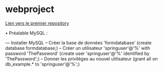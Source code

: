 # webproject

[Lien vers le premier repository](https://github.com/T2Clubber/Webform)

• Préalable MySQL :

— Installer MySQL
– Créer la base de données 'formdatabase' (create database formdatabase;)
– Créer un utilisateur 'springuser'@'%' with password 'ThePassword' (create user 'springuser'@'%' identified by 'ThePassword';)
– Donner les privilèges au nouvel utilisateur (grant all on db_example.* to 'springuser'@'%';)
